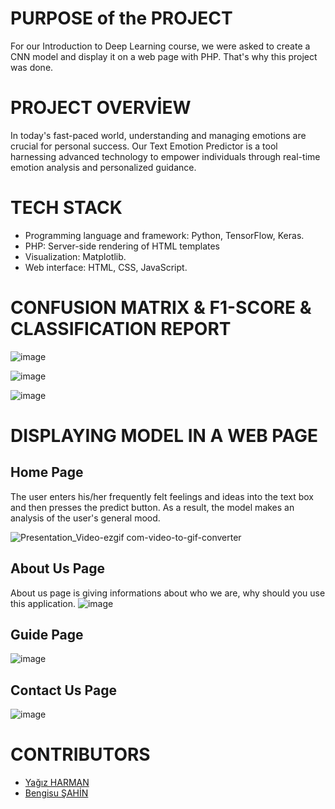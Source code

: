 # PURPOSE of the PROJECT
For our Introduction to Deep Learning course, we were asked to create a CNN model and display it on a web page with PHP. That's why this project was done.
# PROJECT OVERVİEW
In today's fast-paced world, understanding and managing emotions are crucial for personal success. Our Text Emotion Predictor is a tool harnessing advanced technology to empower individuals through real-time emotion analysis and personalized guidance. 
# TECH STACK
* Programming language and framework: Python, TensorFlow, Keras.
* PHP: Server-side rendering of HTML templates
* Visualization: Matplotlib.
* Web interface: HTML, CSS, JavaScript.
# CONFUSION MATRIX & F1-SCORE & CLASSIFICATION REPORT
![image](https://github.com/yagizharman/Emotion_Classification_CNN/assets/71591780/42d6d97e-a569-40f6-93eb-5fce6a5b0717)

![image](https://github.com/yagizharman/Emotion_Classification_CNN/assets/71591780/ca095a8f-efee-475a-b026-d2e4ad3bc5fe)

![image](https://github.com/yagizharman/Emotion_Classification_CNN/assets/71591780/70c1de24-28ab-4cf5-81b3-328ef05d9ec9)
# DISPLAYING MODEL IN A WEB PAGE
  ## Home Page 
  The user enters his/her frequently felt feelings and ideas into the text box and then presses the predict button. As a result, the model makes an analysis of the user's general mood.
  
![Presentation_Video-ezgif com-video-to-gif-converter](https://github.com/bengisu-sahin/Emotion_Classification_CNN/assets/71591780/304629c6-6ed6-4c31-abc3-3bdb7cc21e9e)
  ## About Us Page
  About us page is giving informations about who we are, why should you use this application.
![image](https://github.com/bengisu-sahin/Emotion_Classification_CNN/assets/71591780/fb85f767-0283-4d35-b94a-78b5b07fa62a)
  ## Guide Page
![image](https://github.com/bengisu-sahin/Emotion_Classification_CNN/assets/71591780/12fadec7-7462-400c-873c-4f80165d398a)
  ## Contact Us Page
![image](https://github.com/bengisu-sahin/Emotion_Classification_CNN/assets/71591780/4e9060fb-02b0-43a6-952d-88c6ba776672)


# CONTRIBUTORS
* [Yağız HARMAN ](https://github.com/yagizharman)
* [Bengisu ŞAHİN](https://github.com/bengisu-sahin)
